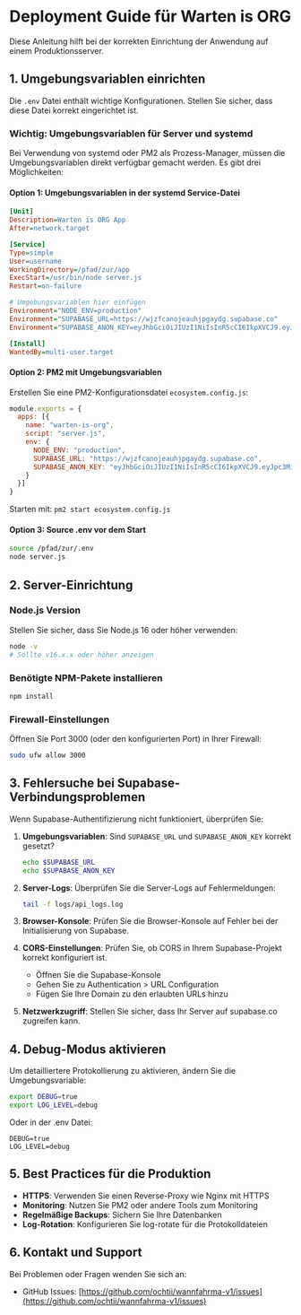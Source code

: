 # Deployment Guide für Warten is ORG

Diese Anleitung hilft bei der korrekten Einrichtung der Anwendung auf einem Produktionsserver.

## 1. Umgebungsvariablen einrichten

Die `.env` Datei enthält wichtige Konfigurationen. Stellen Sie sicher, dass diese Datei korrekt eingerichtet ist.

### Wichtig: Umgebungsvariablen für Server und systemd

Bei Verwendung von systemd oder PM2 als Prozess-Manager, müssen die Umgebungsvariablen direkt verfügbar gemacht werden. 
Es gibt drei Möglichkeiten:

#### Option 1: Umgebungsvariablen in der systemd Service-Datei

```ini
[Unit]
Description=Warten is ORG App
After=network.target

[Service]
Type=simple
User=username
WorkingDirectory=/pfad/zur/app
ExecStart=/usr/bin/node server.js
Restart=on-failure

# Umgebungsvariablen hier einfügen
Environment="NODE_ENV=production"
Environment="SUPABASE_URL=https://wjzfcanojeauhjpgaydg.supabase.co"
Environment="SUPABASE_ANON_KEY=eyJhbGciOiJIUzI1NiIsInR5cCI6IkpXVCJ9.eyJpc3MiOiJzdXBhYmFzZSIsInJlZiI6IndqemZjYW5vamVhdWhqcGdheWRnIiwicm9sZSI6ImFub24iLCJpYXQiOjE3NTU0Mzk0MjEsImV4cCI6MjA3MTAxNTQyMX0.MB6FuLQ4ECESPgahc4sBcaoQv23zahlTehIVbEtcyzs"

[Install]
WantedBy=multi-user.target
```

#### Option 2: PM2 mit Umgebungsvariablen

Erstellen Sie eine PM2-Konfigurationsdatei `ecosystem.config.js`:

```javascript
module.exports = {
  apps: [{
    name: "warten-is-org",
    script: "server.js",
    env: {
      NODE_ENV: "production",
      SUPABASE_URL: "https://wjzfcanojeauhjpgaydg.supabase.co",
      SUPABASE_ANON_KEY: "eyJhbGciOiJIUzI1NiIsInR5cCI6IkpXVCJ9.eyJpc3MiOiJzdXBhYmFzZSIsInJlZiI6IndqemZjYW5vamVhdWhqcGdheWRnIiwicm9sZSI6ImFub24iLCJpYXQiOjE3NTU0Mzk0MjEsImV4cCI6MjA3MTAxNTQyMX0.MB6FuLQ4ECESPgahc4sBcaoQv23zahlTehIVbEtcyzs"
    }
  }]
}
```

Starten mit: `pm2 start ecosystem.config.js`

#### Option 3: Source .env vor dem Start

```bash
source /pfad/zur/.env
node server.js
```

## 2. Server-Einrichtung

### Node.js Version

Stellen Sie sicher, dass Sie Node.js 16 oder höher verwenden:

```bash
node -v
# Sollte v16.x.x oder höher anzeigen
```

### Benötigte NPM-Pakete installieren

```bash
npm install
```

### Firewall-Einstellungen

Öffnen Sie Port 3000 (oder den konfigurierten Port) in Ihrer Firewall:

```bash
sudo ufw allow 3000
```

## 3. Fehlersuche bei Supabase-Verbindungsproblemen

Wenn Supabase-Authentifizierung nicht funktioniert, überprüfen Sie:

1. **Umgebungsvariablen**: Sind `SUPABASE_URL` und `SUPABASE_ANON_KEY` korrekt gesetzt?
   
   ```bash
   echo $SUPABASE_URL
   echo $SUPABASE_ANON_KEY
   ```

2. **Server-Logs**: Überprüfen Sie die Server-Logs auf Fehlermeldungen:
   
   ```bash
   tail -f logs/api_logs.log
   ```

3. **Browser-Konsole**: Prüfen Sie die Browser-Konsole auf Fehler bei der Initialisierung von Supabase.

4. **CORS-Einstellungen**: Prüfen Sie, ob CORS in Ihrem Supabase-Projekt korrekt konfiguriert ist.
   - Öffnen Sie die Supabase-Konsole
   - Gehen Sie zu Authentication > URL Configuration
   - Fügen Sie Ihre Domain zu den erlaubten URLs hinzu

5. **Netzwerkzugriff**: Stellen Sie sicher, dass Ihr Server auf supabase.co zugreifen kann.

## 4. Debug-Modus aktivieren

Um detailliertere Protokollierung zu aktivieren, ändern Sie die Umgebungsvariable:

```bash
export DEBUG=true
export LOG_LEVEL=debug
```

Oder in der .env Datei:
```
DEBUG=true
LOG_LEVEL=debug
```

## 5. Best Practices für die Produktion

- **HTTPS**: Verwenden Sie einen Reverse-Proxy wie Nginx mit HTTPS
- **Monitoring**: Nutzen Sie PM2 oder andere Tools zum Monitoring
- **Regelmäßige Backups**: Sichern Sie Ihre Datenbanken
- **Log-Rotation**: Konfigurieren Sie log-rotate für die Protokolldateien

## 6. Kontakt und Support

Bei Problemen oder Fragen wenden Sie sich an:
- GitHub Issues: [https://github.com/ochtii/wannfahrma-v1/issues](https://github.com/ochtii/wannfahrma-v1/issues)
